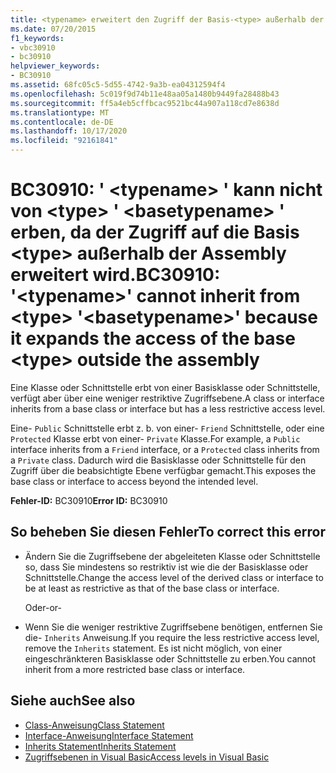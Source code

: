 ```yaml
---
title: <typename> erweitert den Zugriff der Basis-<type> außerhalb der Assembly und kann daher nicht von <basetypename> "<type>" erben.
ms.date: 07/20/2015
f1_keywords:
- vbc30910
- bc30910
helpviewer_keywords:
- BC30910
ms.assetid: 68fc05c5-5d55-4742-9a3b-ea04312594f4
ms.openlocfilehash: 5c019f9d74b11e48aa05a1480b9449fa28488b43
ms.sourcegitcommit: ff5a4eb5cffbcac9521bc44a907a118cd7e8638d
ms.translationtype: MT
ms.contentlocale: de-DE
ms.lasthandoff: 10/17/2020
ms.locfileid: "92161841"
---
```

# <a name="bc30910-typename-cannot-inherit-from-type-basetypename-because-it-expands-the-access-of-the-base-type-outside-the-assembly"></a><span data-ttu-id="6a729-102">BC30910: ' \<typename> ' kann nicht von \<type> ' \<basetypename> ' erben, da der Zugriff auf die Basis \<type> außerhalb der Assembly erweitert wird.</span><span class="sxs-lookup"><span data-stu-id="6a729-102">BC30910: '\<typename>' cannot inherit from \<type> '\<basetypename>' because it expands the access of the base \<type> outside the assembly</span></span>

<span data-ttu-id="6a729-103">Eine Klasse oder Schnittstelle erbt von einer Basisklasse oder Schnittstelle, verfügt aber über eine weniger restriktive Zugriffsebene.</span><span class="sxs-lookup"><span data-stu-id="6a729-103">A class or interface inherits from a base class or interface but has a less restrictive access level.</span></span>

 <span data-ttu-id="6a729-104">Eine- `Public` Schnittstelle erbt z. b. von einer- `Friend` Schnittstelle, oder eine `Protected` Klasse erbt von einer- `Private` Klasse.</span><span class="sxs-lookup"><span data-stu-id="6a729-104">For example, a `Public` interface inherits from a `Friend` interface, or a `Protected` class inherits from a `Private` class.</span></span> <span data-ttu-id="6a729-105">Dadurch wird die Basisklasse oder Schnittstelle für den Zugriff über die beabsichtigte Ebene verfügbar gemacht.</span><span class="sxs-lookup"><span data-stu-id="6a729-105">This exposes the base class or interface to access beyond the intended level.</span></span>

 <span data-ttu-id="6a729-106">**Fehler-ID:** BC30910</span><span class="sxs-lookup"><span data-stu-id="6a729-106">**Error ID:** BC30910</span></span>

## <a name="to-correct-this-error"></a><span data-ttu-id="6a729-107">So beheben Sie diesen Fehler</span><span class="sxs-lookup"><span data-stu-id="6a729-107">To correct this error</span></span>

- <span data-ttu-id="6a729-108">Ändern Sie die Zugriffsebene der abgeleiteten Klasse oder Schnittstelle so, dass Sie mindestens so restriktiv ist wie die der Basisklasse oder Schnittstelle.</span><span class="sxs-lookup"><span data-stu-id="6a729-108">Change the access level of the derived class or interface to be at least as restrictive as that of the base class or interface.</span></span>

     <span data-ttu-id="6a729-109">Oder</span><span class="sxs-lookup"><span data-stu-id="6a729-109">-or-</span></span>

- <span data-ttu-id="6a729-110">Wenn Sie die weniger restriktive Zugriffsebene benötigen, entfernen Sie die- `Inherits` Anweisung.</span><span class="sxs-lookup"><span data-stu-id="6a729-110">If you require the less restrictive access level, remove the `Inherits` statement.</span></span> <span data-ttu-id="6a729-111">Es ist nicht möglich, von einer eingeschränkteren Basisklasse oder Schnittstelle zu erben.</span><span class="sxs-lookup"><span data-stu-id="6a729-111">You cannot inherit from a more restricted base class or interface.</span></span>

## <a name="see-also"></a><span data-ttu-id="6a729-112">Siehe auch</span><span class="sxs-lookup"><span data-stu-id="6a729-112">See also</span></span>

- [<span data-ttu-id="6a729-113">Class-Anweisung</span><span class="sxs-lookup"><span data-stu-id="6a729-113">Class Statement</span></span>](../statements/class-statement.md)
- [<span data-ttu-id="6a729-114">Interface-Anweisung</span><span class="sxs-lookup"><span data-stu-id="6a729-114">Interface Statement</span></span>](../statements/interface-statement.md)
- [<span data-ttu-id="6a729-115">Inherits Statement</span><span class="sxs-lookup"><span data-stu-id="6a729-115">Inherits Statement</span></span>](../statements/inherits-statement.md)
- [<span data-ttu-id="6a729-116">Zugriffsebenen in Visual Basic</span><span class="sxs-lookup"><span data-stu-id="6a729-116">Access levels in Visual Basic</span></span>](../../programming-guide/language-features/declared-elements/access-levels.md)
